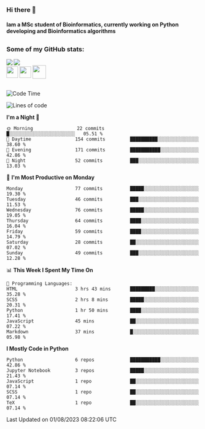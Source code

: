 ### Hi there 👋
#### Iam a MSc student of Bioinformatics, currently working on Python developing and Bioinformatics algorithms

##
### Some of my GitHub stats:

<div>
  <a href="https://github.com/AdrianoSilva19/AdrianoSilva19">
    <img heigth="180" align="left" src="https://github-readme-stats.vercel.app/api?username=AdrianoSilva19&count_private=true&include_all_comits=true&show_icons=true&theme=dracula" />
    <img heigth="180" align="center" src="https://github-readme-stats.vercel.app/api/top-langs/?username=AdrianoSilva19&langs_count=3&theme=dracula" />
  </a>
</div>

<div style="display:inline_block">
  <img align="center" heigth="30" width="30" src="https://cdn.jsdelivr.net/gh/devicons/devicon/icons/python/python-plain.svg" />
  <img align="center" heigth="30" width="30" src="https://cdn.jsdelivr.net/gh/devicons/devicon/icons/r/r-original.svg" />
  <img align="center" heigth="35" width="35" src="https://cdn.jsdelivr.net/gh/devicons/devicon/icons/neo4j/neo4j-original.svg" />
</div>

##

<!--START_SECTION:waka-->
![Code Time](http://img.shields.io/badge/Code%20Time-340%20hrs%204%20mins-blue)

![Lines of code](https://img.shields.io/badge/From%20Hello%20World%20I%27ve%20Written-1.2%20million%20lines%20of%20code-blue)

**I'm a Night 🦉** 

```text
🌞 Morning                22 commits          █░░░░░░░░░░░░░░░░░░░░░░░░   05.51 % 
🌆 Daytime                154 commits         ██████████░░░░░░░░░░░░░░░   38.60 % 
🌃 Evening                171 commits         ███████████░░░░░░░░░░░░░░   42.86 % 
🌙 Night                  52 commits          ███░░░░░░░░░░░░░░░░░░░░░░   13.03 % 
```
📅 **I'm Most Productive on Monday** 

```text
Monday                   77 commits          █████░░░░░░░░░░░░░░░░░░░░   19.30 % 
Tuesday                  46 commits          ███░░░░░░░░░░░░░░░░░░░░░░   11.53 % 
Wednesday                76 commits          █████░░░░░░░░░░░░░░░░░░░░   19.05 % 
Thursday                 64 commits          ████░░░░░░░░░░░░░░░░░░░░░   16.04 % 
Friday                   59 commits          ████░░░░░░░░░░░░░░░░░░░░░   14.79 % 
Saturday                 28 commits          ██░░░░░░░░░░░░░░░░░░░░░░░   07.02 % 
Sunday                   49 commits          ███░░░░░░░░░░░░░░░░░░░░░░   12.28 % 
```


📊 **This Week I Spent My Time On** 

```text
💬 Programming Languages: 
HTML                     3 hrs 43 mins       █████████░░░░░░░░░░░░░░░░   35.28 % 
SCSS                     2 hrs 8 mins        █████░░░░░░░░░░░░░░░░░░░░   20.31 % 
Python                   1 hr 50 mins        ████░░░░░░░░░░░░░░░░░░░░░   17.41 % 
JavaScript               45 mins             ██░░░░░░░░░░░░░░░░░░░░░░░   07.22 % 
Markdown                 37 mins             █░░░░░░░░░░░░░░░░░░░░░░░░   05.98 % 
```

**I Mostly Code in Python** 

```text
Python                   6 repos             ███████████░░░░░░░░░░░░░░   42.86 % 
Jupyter Notebook         3 repos             █████░░░░░░░░░░░░░░░░░░░░   21.43 % 
JavaScript               1 repo              ██░░░░░░░░░░░░░░░░░░░░░░░   07.14 % 
SCSS                     1 repo              ██░░░░░░░░░░░░░░░░░░░░░░░   07.14 % 
TeX                      1 repo              ██░░░░░░░░░░░░░░░░░░░░░░░   07.14 % 
```




 Last Updated on 01/08/2023 08:22:06 UTC
<!--END_SECTION:waka-->






<!--

Here are some ideas to get you started:

- 🔭 I’m currently working on ...
- 🌱 I’m currently learning ...
- 👯 I’m looking to collaborate on ...
- 🤔 I’m looking for help with ...
- 💬 Ask me about ...
- 📫 How to reach me: ...
- 😄 Pronouns: ...
- ⚡ Fun fact: ...
-->
